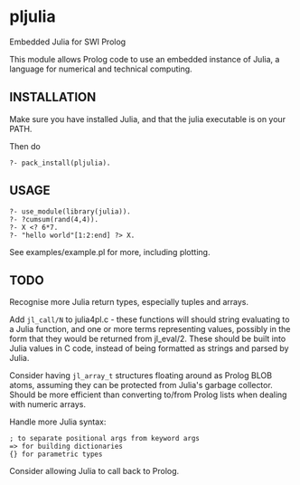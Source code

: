 # pljulia
Embedded Julia for SWI Prolog


This module allows Prolog code to use an embedded instance of Julia,
a language for numerical and technical computing.


## INSTALLATION

Make sure you have installed Julia, and that the julia executable is on your PATH.

Then do

    ?- pack_install(pljulia).


## USAGE

    ?- use_module(library(julia)).
    ?- ?cumsum(rand(4,4)).
    ?- X <? 6*7.
    ?- "hello world"[1:2:end] ?> X.

See examples/example.pl for more, including plotting.

## TODO

Recognise more Julia return types, especially tuples and arrays.

Add `jl_call/N` to julia4pl.c - these functions will should string
evaluating to a Julia function, and one or more terms representing
values, possibly in the form that they would be returned from jl_eval/2.
These should be built into Julia values in C code, instead of being
formatted as strings and parsed by Julia.

Consider having `jl_array_t` structures floating around as Prolog BLOB
atoms, assuming they can be protected from Julia's garbage collector.
Should be more efficient than converting to/from Prolog lists when dealing
with numeric arrays.

Handle more Julia syntax:

    ; to separate positional args from keyword args
    => for building dictionaries
    {} for parametric types

Consider allowing Julia to call back to Prolog.
